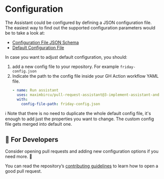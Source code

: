 # Configuration

The Assistant could be configured by defining a JSON configuration file. The easiest way to find out the
supported configuration parameters would be to take a look at:

- [Configuration File JSON Schema](../assets/config-schema.json)
- [Default Configuration File](../assets/default-config.json)

In case you want to adjust default configuration, you should:

1. add a new config file to your repository. For example `friday-config.json`
2. Indicate the path to the config file inside your GH Action workflow YAML file.
   ```yaml
   - name: Run assistant
     uses: maximbircu/pull-request-assistant@3-implement-assistant-and-merge-command
     with:
       config-file-path: friday-config.json
   ```

ℹ️ Note that there is no need to duplicate the whole default config file, it's enough to add just
the properties you want to change. The custom config file gets merged into default one.

## 👷 For Developers

Consider opening pull requests and adding new configuration options if you need more. 🙏

You can read the repository’s [contributing guidelines](../CONTRIBUTING.md) to learn how to open a good pull request.
